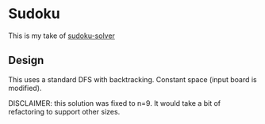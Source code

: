 # Sudoku

This is my take of [sudoku-solver](https://leetcode.com/problems/sudoku-solver/)

## Design

This uses a standard DFS with backtracking. Constant space (input board is modified).

DISCLAIMER: this solution was fixed to n=9. It would take a bit of refactoring to support other sizes.